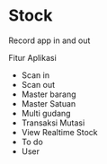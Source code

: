 
# Stock
Record app in and out

Fitur Aplikasi
- Scan in
- Scan out
- Master barang
- Master Satuan
- Multi gudang
- Transaksi Mutasi
- View Realtime Stock
- To do
- User
